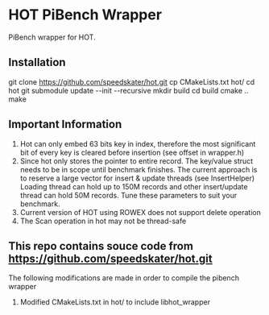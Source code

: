# HOT PiBench Wrapper

PiBench wrapper for HOT.

## Installation
git clone https://github.com/speedskater/hot.git
cp CMakeLists.txt hot/
cd hot
git submodule update --init --recursive
mkdir build
cd build
cmake ..
make


## Important Information
1. Hot can only embed 63 bits key in index, therefore the most significant bit 
of every key is cleared before insertion (see offset in wrapper.h)
2. Since hot only stores the pointer to entire record. The key/value struct 
needs to be in scope until benchmark finishes. The current approach is to 
reserve a large vector for insert & update threads (see InsertHelper)
Loading thread can hold up to 150M records and other insert/update thread can
hold 50M records. Tune these parameters to suit your benchmark.
3. Current version of HOT using ROWEX does not support delete operation
4. The Scan operation in hot may not be thread-safe

## This repo contains souce code from https://github.com/speedskater/hot.git
The following modifications are made in order to compile the pibench wrapper
1. Modified CMakeLists.txt in hot/ to include libhot_wrapper
